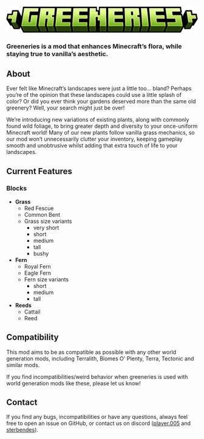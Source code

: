 ![Image](https://github.com/Sterbendes/greeneries/blob/1.21.1/title.png?raw=true)

### **Greeneries** is a mod that enhances Minecraft’s flora, while staying true to vanilla’s aesthetic.

## About
Ever felt like Minecraft’s landscapes were just a little too... bland? Perhaps you’re of the opinion that these landscapes could use a little splash of color? Or did you ever think your gardens deserved more than the same old greenery? Well, your search might just be over!

We’re introducing new variations of existing plants, along with commonly found wild foliage, to bring greater depth and diversity to your once-uniform Minecraft world! Many of our new plants follow vanilla grass mechanics, so our mod won’t unnecessarily clutter your inventory, keeping gameplay smooth and unobtrusive whilst adding that extra touch of life to your landscapes.

## Current Features
### Blocks
- **Grass**
  - Red Fescue
  - Common Bent
  - Grass size variants
    - very short
    - short
    - medium
    - tall
    - bushy
- **Fern**
  - Royal Fern
  - Eagle Fern
  - Fern size variants
    - short
    - medium
    - tall
- **Reeds**
  - Cattail
  - Reed

## Compatibility
This mod aims to be as compatible as possible with any other world generation mods, including Terralith, Biomes O' Plenty, Terra, Tectonic and similar mods.

If you find incompatibilities/weird behavior when greeneries is used with world generation mods like these, please let us know!

## Contact
If you find any bugs, incompatibilities or have any questions, always feel free to open an issue on GitHub, or contact us on discord ([player.005](https://discord.com/users/650714531844194304) and [sterbendes](https://discord.com/users/692286789616140308)).
